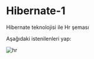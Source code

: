 # Hibernate-1
Hibernate teknolojisi ile Hr şeması

Aşağıdaki istenilenleri yap: 

![hr](https://user-images.githubusercontent.com/34796984/75613391-2d0abd80-5b3e-11ea-9a87-d44c760b8d28.jpg)
